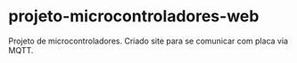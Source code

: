 # projeto-microcontroladores-web
Projeto de microcontroladores. Criado site para se comunicar com placa via MQTT.
